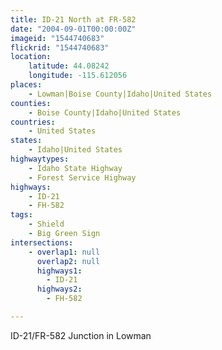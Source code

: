 ```yaml
---
title: ID-21 North at FR-582
date: "2004-09-01T00:00:00Z"
imageid: "1544740683"
flickrid: "1544740683"
location:
    latitude: 44.08242
    longitude: -115.612056
places:
    - Lowman|Boise County|Idaho|United States
counties:
    - Boise County|Idaho|United States
countries:
    - United States
states:
    - Idaho|United States
highwaytypes:
    - Idaho State Highway
    - Forest Service Highway
highways:
    - ID-21
    - FH-582
tags:
    - Shield
    - Big Green Sign
intersections:
    - overlap1: null
      overlap2: null
      highways1:
        - ID-21
      highways2:
        - FH-582

---
```

ID-21/FR-582 Junction in Lowman